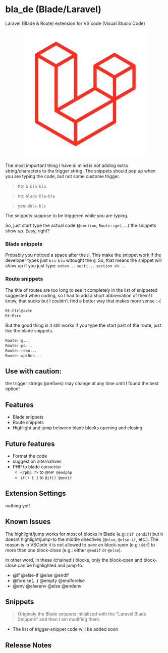 # bla_de (Blade/Laravel)

Laravel (Blade & Route) extension for VS code (Visual Studio Code)

<p align="center">
    <img src="images/L-big.png" width="400">
</p>

The most important thing I have in mind is not adding extra string/characters to the trigger string. The snippets should pop up when you are typing the code, but not some custome trigger.


> no: `b:bla-bla`

> no: `blade:bla-bla`

> yes: `@bla-bla`

The snippets suppose to be triggered while you are typing.

So, just start type the actual code (`@section`, `Route::get`, ...) the snippets show up.
Easy, right?

### Blade snippets
Probably you noticed a space after the `@`. This make the snippet work if the developer types just `bla-bla` witought the `@`.
So, that means the snippet will show up if you just type:
`exten...`
`secti...`
`section sh...`

### Route snippets
The title of routes are too long to see it completely in the list of snippeted suggested when coding, so I had to add a short abbreviation of them! I know, that sucks but I couldn't find a better way that makes more sense :-(
```
Rt:Ctrl@actn
Rt:Rsrc
```
But the good thing is it still works if you type the start part of the route, just like the blade snippets.
```
Route::g...
Route::po...
Route::reso...
Route::apiRes...
```

## Use with caution: 
the trigger strings (prefixes) may change at any time until I found the best option!

## Features

- Blade snippets
- Route snippets
- Highlight and jump between blade blocks opening and closing

## Future features

- Format the code
- suggestion alternatives
- PHP to blade convertor 
  - `<?php ?>` to `@PHP @endphp`
  - `if() { }` to `@if() @endif`

## Extension Settings

nothing yet!

## Known Issues

The highlight/jump works for most of blocks in Blade (e.g: `@if @endif`) but it doesnt highlight/jump-to the middle directives (`@else`, `@else-if`, etc.). 
The reason is in VSCode it is not allowed to pare an block-open (e.g.: `@if`) to more than one block-close (e.g.: either `@endif` or `@else`).

In other word, in these (chained!) blocks, only the block-open and block-close can be highlighted and jump to.

- @if @else-if @else @endif
- @forelse(...) @empty @endforelse
- @env @elseenv @else @endenv


## Snippets

> Originaly the Blade snippets initialized with the "Laravel Blade Snippets" 
and then I am modifing them.

- The list of trigger-snippet code will be added soon

## Release Notes
